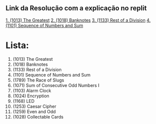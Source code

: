# <h2> Link da Resolução com a explicação no replit </h2>

[1. (1013) The Greatest](https://replit.com/@Cosmo-AlanAlan/lkl#index.php)
[2. (1018) Banknotes](https://replit.com/@Cosmo-AlanAlan/2-1018-Banknotes)
[3. (1133) Rest of a Division](https://replit.com/@Cosmo-AlanAlan/3-1133-Rest-of-a-Division)
[4. (1101) Sequence of Numbers and Sum](https://replit.com/@Cosmo-AlanAlan/4-1101-Sequence-of-Numbers-and-Sum)
[]()
[]()
[]()
[]()
[]()
[]()

# Lista:
1. (1013) The Greatest
2. (1018) Banknotes
3. (1133) Rest of a Division
4. (1101) Sequence of Numbers and Sum
5. (1789) The Race of Slugs
6. (1071) Sum of Consecutive Odd Numbers I
7. (1103) Alarm Clock
8. (1024) Encryption
9. (1168) LED
10. (1253) Caesar Cipher
11. (1259) Even and Odd
12. (1028) Collectable Cards
